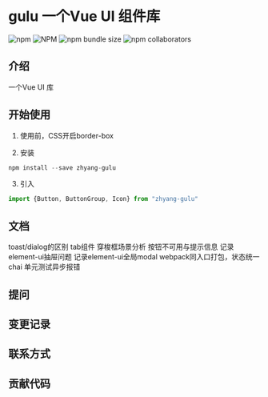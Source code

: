 # gulu 一个Vue UI 组件库
![npm](https://img.shields.io/npm/v/zhyang-gulu)
![NPM](https://img.shields.io/npm/l/zhyang-gulu)
![npm bundle size](https://img.shields.io/bundlephobia/min/zhyang-gulu)
![npm collaborators](https://img.shields.io/npm/collaborators/zhyang-gulu)
## 介绍
一个Vue UI 库
## 开始使用
1. 使用前，CSS开启border-box

2. 安装
```javascript
npm install --save zhyang-gulu
```
3. 引入
```javascript
import {Button, ButtonGroup, Icon} from "zhyang-gulu"
```
## 文档
toast/dialog的区别
tab组件
穿梭框场景分析
按钮不可用与提示信息
记录element-ui抽屉问题
记录element-ui全局modal
webpack同入口打包，状态统一
chai 单元测试异步报错
## 提问

## 变更记录

## 联系方式

## 贡献代码


